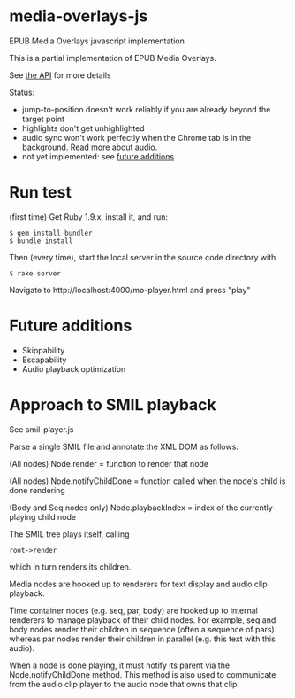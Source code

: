 media-overlays-js
=================

EPUB Media Overlays javascript implementation

This is a partial implementation of EPUB Media Overlays.  

See [the API](https://github.com/marisademeglio/media-overlays-js/wiki/api) for more details

Status: 

 * jump-to-position doesn't work reliably if you are already beyond the target point
 * highlights don't get unhighlighted
 * audio sync won't work perfectly when the Chrome tab is in the background. [Read more](https://github.com/marisademeglio/media-overlays-js/wiki/audio#wiki-issue) about audio.
 * not yet implemented: see [future additions](#future-additions)

# Run test

(first time)
Get Ruby 1.9.x, install it, and run:

    $ gem install bundler
    $ bundle install

Then (every time), start the local server in the source code directory with 

    $ rake server

Navigate to http://localhost:4000/mo-player.html and press "play"

# Future additions

 * Skippability
 * Escapability
 * Audio playback optimization

# Approach to SMIL playback

See smil-player.js

Parse a single SMIL file and annotate the XML DOM as follows:

(All nodes)
Node.render = function to render that node

(All nodes)
Node.notifyChildDone = function called when the node's child is done rendering

(Body and Seq nodes only)
Node.playbackIndex = index of the currently-playing child node

The SMIL tree plays itself, calling

    root->render

which in turn renders its children.

Media nodes are hooked up to renderers for text display and audio clip playback.

Time container nodes (e.g. seq, par, body) are hooked up to internal renderers to manage playback of their child nodes.  For example, seq and body nodes render their children in sequence (often a sequence of pars) whereas par nodes render their children in parallel (e.g. this text with this audio).

When a node is done playing, it must notify its parent via the Node.notifyChildDone method.  This method is also used to communicate from the audio clip player to the audio node that owns that clip.